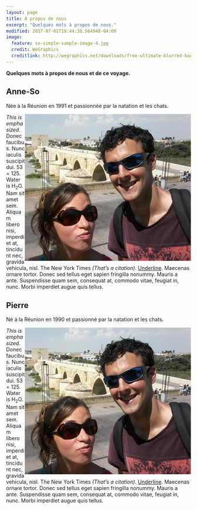 ```yaml
---
layout: page
title: A propos de nous
excerpt: "Quelques mots à propos de nous."
modified: 2017-07-01T19:44:38.564948-04:00
image:
  feature: so-simple-sample-image-4.jpg
  credit: WeGraphics
  creditlink: http://wegraphics.net/downloads/free-ultimate-blurred-background-pack/
---
```


**Quelques mots à propos de nous et de ce voyage.**

## Anne-So

Née à la Réunion en 1991 et passionnée par la natation et les chats.

<img style="float: right;" src="/images/bio_photo_nous2.jpg">

*This is emphasized*. Donec faucibus. Nunc iaculis suscipit dui. 53 = 125. Water is H<sub>2</sub>O. Nam sit amet sem. Aliquam libero nisi, imperdiet at, tincidunt nec, gravida vehicula, nisl. The New York Times <cite>(That’s a citation)</cite>. <u>Underline</u>. Maecenas ornare tortor. Donec sed tellus eget sapien fringilla nonummy. Mauris a ante. Suspendisse quam sem, consequat at, commodo vitae, feugiat in, nunc. Morbi imperdiet augue quis tellus.


## Pierre

Né à la Réunion en 1990 et passionné par la natation et les chats.

<img style="float: right;" src="/images/bio_photo_nous2.jpg">

*This is emphasized*. Donec faucibus. Nunc iaculis suscipit dui. 53 = 125. Water is H<sub>2</sub>O. Nam sit amet sem. Aliquam libero nisi, imperdiet at, tincidunt nec, gravida vehicula, nisl. The New York Times <cite>(That’s a citation)</cite>. <u>Underline</u>. Maecenas ornare tortor. Donec sed tellus eget sapien fringilla nonummy. Mauris a ante. Suspendisse quam sem, consequat at, commodo vitae, feugiat in, nunc. Morbi imperdiet augue quis tellus.

[//]: # (<a markdown="0" href="{{ site.url }}/theme-setup" class="btn">Install So Simple Theme</a>)

[^1]: Example: *domain.com/category-name/post-title*
